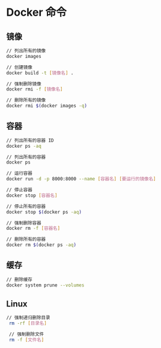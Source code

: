 
# Docker 命令

## 镜像

```sh
// 列出所有的镜像
docker images

// 创建镜像
docker build -t [镜像名] .

// 强制删除镜像
docker rmi -f [镜像名]

// 删除所有的镜像
docker rmi $(docker images -q)
```

## 容器

```sh
// 列出所有的容器 ID
docker ps -aq

// 列出所有的容器
docker ps

// 运行容器
docker run -d -p 8000:8000 --name [容器名] [要运行的镜像名]

// 停止容器
docker stop [容器名]

// 停止所有的容器
docker stop $(docker ps -aq)

// 强制删除容器
docker rm -f [容器名]

// 删除所有的容器
docker rm $(docker ps -aq)
```

## 缓存

```sh
// 删除缓存
docker system prune --volumes
```

## Linux

```sh
// 强制递归删除目录
 rm -rf [目录名]

 // 强制删除文件
 rm -f [文件名]
```
